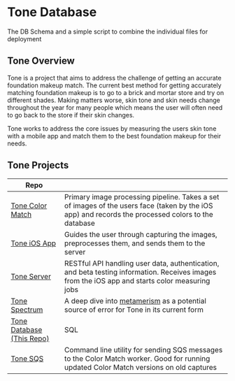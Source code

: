 # Tone Database

The DB Schema and a simple script to combine the individual files for deployment

## Tone Overview
Tone is a project that aims to address the challenge of getting an accurate foundation makeup match. The current best method for getting accurately matching foundation makeup is to go to a brick and mortar store and try on different shades. Making matters worse, skin tone and skin needs change throughout the year for many people which means the user will often need to go back to the store if their skin changes. 

Tone works to address the core issues by measuring the users skin tone with a mobile app and match them to the best foundation makeup for their needs.

## Tone Projects
|Repo | |
|---|---|
| [Tone Color Match](https://github.com/dmacewen/tone_colorMatch) | Primary image processing pipeline. Takes a set of images of the users face (taken by the iOS app) and records the processed colors to the database |
| [Tone iOS App](https://github.com/dmacewen/tone_ios) | Guides the user through capturing the images, preprocesses them, and sends them to the server |
| [Tone Server](https://github.com/dmacewen/tone_server) | RESTful API handling user data, authentication, and beta testing information. Receives images from the iOS app and starts color measuring jobs |
| [Tone Spectrum](https://github.com/dmacewen/tone_spectrum) | A deep dive into [metamerism](https://en.wikipedia.org/wiki/Metamerism_(color)) as a potential source of error for Tone in its current form |
| [Tone Database (This Repo)](https://github.com/dmacewen/tone_database) | SQL |
| [Tone SQS](https://github.com/dmacewen/tone_sqs) | Command line utility for sending SQS messages to the Color Match worker. Good for running updated Color Match versions on old captures |
